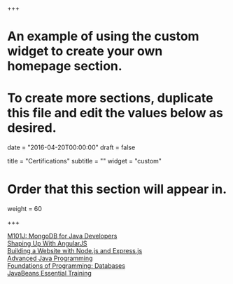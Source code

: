 +++
# An example of using the custom widget to create your own homepage section.
# To create more sections, duplicate this file and edit the values below as desired.

date = "2016-04-20T00:00:00"
draft = false

title = "Certifications"
subtitle = ""
widget = "custom"

# Order that this section will appear in.
weight = 60

+++

[M101J: MongoDB for Java Developers](http://university.mongodb.com/course_completion/f2b255e8-c4b3-407f-bb63-6409bba9)<br>
[Shaping Up With AngularJS](https://www.codeschool.com/users/hemonthmandava)<br>
[Building a Website with Node.js and Express.js](https://www.lynda.com/Express-js-tutorials/Building-Website-Node-js-Express-js/502310-2.html?certificate=84E8598C62D642EB9AA3FA24A0595835)<br>
[Advanced Java Programming](https://www.lynda.com/Java-tutorials/Java-Advanced-Training/107061-2.html?certificate=D9D00E165AAE4E6CABB545BE238FA61F)<br>
[Foundations of Programming: Databases](https://www.lynda.com/Programming-Foundations-tutorials/Foundations-Programming-Databases/412845-2.html?certificate=F82DCC8592CA4996817EF7B49FCBFC74)<br>
[JavaBeans Essential Training](https://www.lynda.com/Java-tutorials/Java-EE-Essentials-Enterprise-JavaBeans/170059-2.html?utm_source=linkedin&utm_medium=sharing&utm_campaign=certificate)<br>
